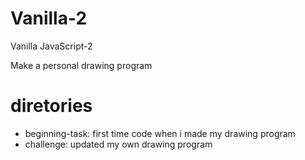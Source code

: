 # Vanilla-2

Vanilla JavaScript-2

Make a personal drawing program

# diretories

- beginning-task: first time code when i made my drawing program
- challenge: updated my own drawing program
